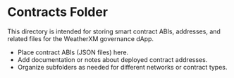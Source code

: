 # Contracts Folder

This directory is intended for storing smart contract ABIs, addresses, and related files for the WeatherXM governance dApp.

- Place contract ABIs (JSON files) here.
- Add documentation or notes about deployed contract addresses.
- Organize subfolders as needed for different networks or contract types. 